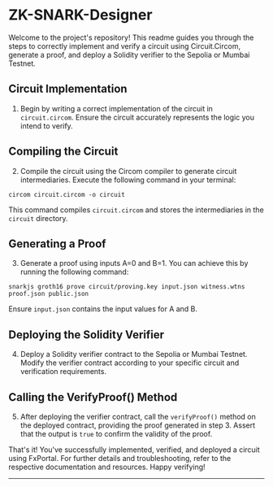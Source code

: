 # ZK-SNARK-Designer

Welcome to the  project's repository! This readme guides you through the steps to correctly implement and verify a circuit using Circuit.Circom, generate a proof, and deploy a Solidity verifier to the Sepolia or Mumbai Testnet.

## Circuit Implementation

1. Begin by writing a correct implementation of the circuit in `circuit.circom`. Ensure the circuit accurately represents the logic you intend to verify.

## Compiling the Circuit

2. Compile the circuit using the Circom compiler to generate circuit intermediaries. Execute the following command in your terminal:

```shell
circom circuit.circom -o circuit
```

This command compiles `circuit.circom` and stores the intermediaries in the `circuit` directory.

## Generating a Proof

3. Generate a proof using inputs A=0 and B=1. You can achieve this by running the following command:

```shell
snarkjs groth16 prove circuit/proving.key input.json witness.wtns proof.json public.json
```

Ensure `input.json` contains the input values for A and B.

## Deploying the Solidity Verifier

4. Deploy a Solidity verifier contract to the Sepolia or Mumbai Testnet. Modify the verifier contract according to your specific circuit and verification requirements.

## Calling the VerifyProof() Method

5. After deploying the verifier contract, call the `verifyProof()` method on the deployed contract, providing the proof generated in step 3. Assert that the output is `true` to confirm the validity of the proof.

That's it! You've successfully implemented, verified, and deployed a circuit using FxPortal. For further details and troubleshooting, refer to the respective documentation and resources. Happy verifying!

- - -
